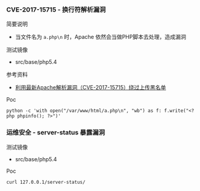 ### CVE-2017-15715 - 换行符解析漏洞

简要说明

* 当文件名为 `a.php\n` 时，Apache 依然会当做PHP脚本去处理，造成漏洞

测试镜像

* src/base/php5.4

参考资料

* [利用最新Apache解析漏洞（CVE-2017-15715）绕过上传黑名单](https://www.leavesongs.com/PENETRATION/apache-cve-2017-15715-vulnerability.html)

Poc

```
python -c 'with open("/var/www/html/a.php\n", "wb") as f: f.write("<?php phpinfo(); ?>")' 
```

### 运维安全 - server-status 暴露漏洞

测试镜像

* src/base/php5.4

Poc

```
curl 127.0.0.1/server-status/
```


